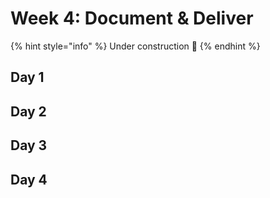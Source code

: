 # Week 4: Document & Deliver



{% hint style="info" %}
Under construction 🥳
{% endhint %}

## Day 1

## Day 2

## Day 3

## Day 4

